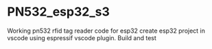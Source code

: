 # PN532_esp32_s3
Working pn532 rfid tag reader code for esp32
create esp32 project in vscode using espressif vscode plugin.
Build and test
